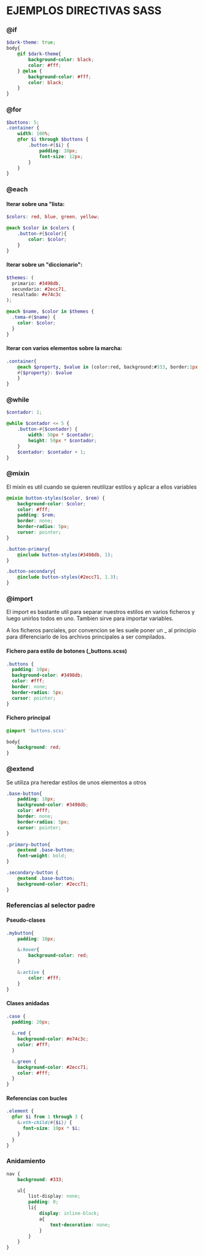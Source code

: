 # EJEMPLOS DIRECTIVAS SASS

### @if
```scss
$dark-theme: true;
body{
    @if $dark-theme{
        background-color: black;
        color: #fff;
    } @else {
        background-color: #fff;
        color: black;
    }
}
```

### @for
```scss
$buttons: 5;
.container {
    width: 100%;
    @for $i through $buttons {
        .button-#{$i} {
            padding: 10px;
            font-size: 12px;
        }
    }
}  
```

### @each

#### Iterar sobre una "lista:

```scss
$colors: red, blue, green, yellow;

@each $color in $colors {
    .button-#{$color}{
        color: $color;
    }
}
```

#### Iterar sobre un "diccionario":

```scss
$themes: (
  primario: #3498db,
  secundario: #2ecc71,
  resaltado: #e74c3c
);

@each $name, $color in $themes {
  .tema-#{$name} {
    color: $color;
  }
}

```

#### Iterar con varios elementos sobre la marcha:
```scss
.container{
    @each $property, $value in (color:red, background:#333, border:1px solid black) {
    #{$property}: $value
    }
}

```

### @while
```scss
$contador: 1;

@while $contador <= 5 {
    .button-#{$contador} {
        width: 50px * $contador;
        height: 50px * $contador;
    }
    $contador: $contador + 1;
}

```

### @mixin
El mixin es util cuando se quieren reutilizar estilos y aplicar a ellos variables
```scss
@mixin button-styles($color, $rem) {
    background-color: $color;
    color: #fff;
    padding: $rem;
    border: none;
    border-radius: 5px;
    cursor: pointer;
}

.button-primary{
    @include button-styles(#3498db, 1);
}

.button-secondary{
    @include button-styles(#2ecc71, 1.3);
}

```

### @import
El import es bastante util para separar nuestros estilos en varios ficheros y luego unirlos todos en uno. Tambien sirve para importar variables.  

A los ficheros parciales, por convencion se les suele poner un _ al principio para diferenciarlo de los archivos principales a ser compilados.
#### Fichero para estilo de botones (_buttons.scss)
```scss
.buttons {
  padding: 10px;
  background-color: #3498db;
  color: #fff;
  border: none;
  border-radius: 5px;
  cursor: pointer;
}

```

#### Fichero principal
```scss
@import 'buttons.scss'

body{
    background: red;
}
```

### @extend
Se utiliza pra heredar estilos de unos elementos a otros
```scss
.base-button{
    padding: 10px;
    background-color: #3498db;
    color: #fff;
    border: none;
    border-radius: 5px;
    cursor: pointer;
}

.primary-button{
    @extend .base-button;
    font-weight: bold;
}

.secondary-button {
    @extend .base-button;
    background-color: #2ecc71;
}
```

### Referencias al selector padre
#### Pseudo-clases
```scss
.mybutton{
    padding: 10px;

    &:hover{
        background-color: red;
    }

    &:active {
        color: #fff;
    }
}
```
#### Clases anidadas
```scss
.case {
  padding: 20px;
  
  &.red {
    background-color: #e74c3c;
    color: #fff;
  }

  &.green {
    background-color: #2ecc71;
    color: #fff;
  }
}
```

#### Referencias con bucles
```scss
.element {
  @for $i from 1 through 3 {
    &:nth-child(#{$i}) {
      font-size: 10px * $i;
    }
  }
}
```

### Anidamiento
```scss
nav {
    background: #333;

    ul{
        list-display: none;
        padding: 0;
        li{
            display: inline-block;
            a{
                text-decoration: none;
            }
        }
    }
}
```